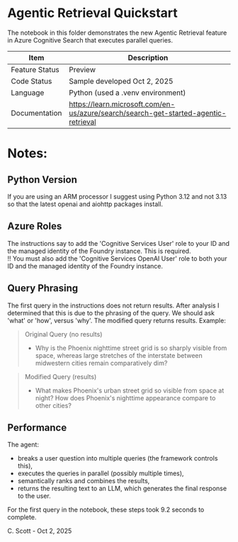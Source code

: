 # Agentic Retrieval Quickstart  
The notebook in this folder demonstrates the new Agentic Retrieval feature in Azure Cognitive Search that executes parallel queries.

|Item           | Description
----------------|-------------------------------------------------------------------------------------|
|Feature Status | Preview |
|Code Status    | Sample developed Oct 2, 2025 |
|Language       | Python (used a .venv environment) |
|Documentation  | https://learn.microsoft.com/en-us/azure/search/search-get-started-agentic-retrieval |

# Notes:  

## Python Version
If you are using an ARM processor I suggest using Python 3.12 and not 3.13 so that the latest openai and aiohttp packages install.

## Azure Roles
The instructions say to add the 'Cognitive Services User' role to your ID and the managed identity of the Foundry instance. This is required.  
!! You must also add the 'Cognitive Services OpenAI User' role to both your ID and the managed identity of the Foundry instance.

## Query Phrasing
The first query in the instructions does not return results. After analysis I determined that this is due to the phrasing of the query.
We should ask 'what' or 'how', versus 'why'. The modified query returns results. Example:
      
>  Original Query (no results)
>  - Why is the Phoenix nighttime street grid is so sharply visible from space, whereas large stretches of the interstate between midwestern cities remain comparatively dim?
    
>  Modified Query (results)
>  - What makes Phoenix's urban street grid so visible from space at night? How does Phoenix's nighttime appearance compare to other cities?

## Performance  
The agent:
- breaks a user question into multiple queries (the framework controls this),
- executes the queries in parallel (possibly multiple times),
- semantically ranks and combines the results,
- returns the resulting text to an LLM, which generates the final response to the user.

For the first query in the notebook, these steps took 9.2 seconds to complete.

C. Scott - Oct 2, 2025
